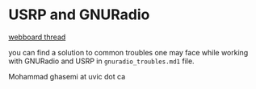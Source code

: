 # USRP and GNURadio


[webboard thread](https://panlab.cs.uvic.ca/web3/viewtopic.php?f=48&t=1493)

you can find a solution to common troubles one may face while working with GNURadio and USRP in `gnuradio_troubles.md1` file.


Mohammad
ghasemi at uvic dot ca
